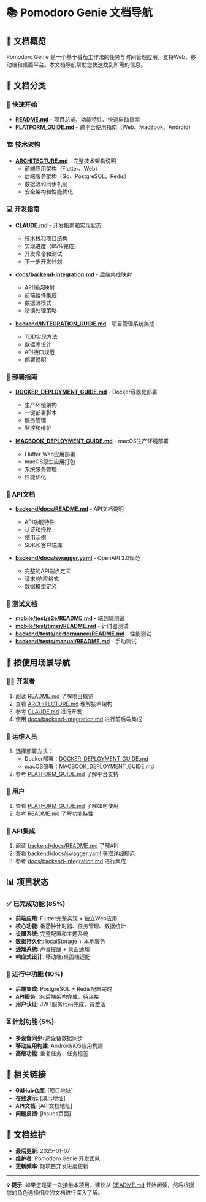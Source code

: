 # 📚 Pomodoro Genie 文档导航

## 🎯 文档概览

Pomodoro Genie 是一个基于番茄工作法的任务与时间管理应用，支持Web、移动端和桌面平台。本文档导航帮助您快速找到所需的信息。

## 📖 文档分类

### 🚀 快速开始
- **[README.md](./README.md)** - 项目总览、功能特性、快速启动指南
- **[PLATFORM_GUIDE.md](./PLATFORM_GUIDE.md)** - 跨平台使用指南（Web、MacBook、Android）

### 🏗️ 技术架构
- **[ARCHITECTURE.md](./ARCHITECTURE.md)** - 完整技术架构说明
  - 前端应用架构（Flutter、Web）
  - 后端服务架构（Go、PostgreSQL、Redis）
  - 数据流和同步机制
  - 安全架构和性能优化

### 💻 开发指南
- **[CLAUDE.md](./CLAUDE.md)** - 开发指南和实现状态
  - 技术栈和项目结构
  - 实现进度（85%完成）
  - 开发命令和测试
  - 下一步开发计划

- **[docs/backend-integration.md](./docs/backend-integration.md)** - 后端集成映射
  - API端点映射
  - 前端组件集成
  - 数据流模式
  - 错误处理策略

- **[backend/INTEGRATION_GUIDE.md](./backend/INTEGRATION_GUIDE.md)** - 项目管理系统集成
  - TDD实现方法
  - 数据库设计
  - API接口规范
  - 部署说明

### 🚀 部署指南
- **[DOCKER_DEPLOYMENT_GUIDE.md](./DOCKER_DEPLOYMENT_GUIDE.md)** - Docker容器化部署
  - 生产环境架构
  - 一键部署脚本
  - 服务管理
  - 监控和维护

- **[MACBOOK_DEPLOYMENT_GUIDE.md](./MACBOOK_DEPLOYMENT_GUIDE.md)** - macOS生产环境部署
  - Flutter Web应用部署
  - macOS原生应用打包
  - 系统服务管理
  - 性能优化

### 📡 API文档
- **[backend/docs/README.md](./backend/docs/README.md)** - API文档说明
  - API功能特性
  - 认证和授权
  - 使用示例
  - SDK和客户端库

- **[backend/docs/swagger.yaml](./backend/docs/swagger.yaml)** - OpenAPI 3.0规范
  - 完整的API端点定义
  - 请求/响应格式
  - 数据模型定义

### 🧪 测试文档
- **[mobile/test/e2e/README.md](./mobile/test/e2e/README.md)** - 端到端测试
- **[mobile/test/timer/README.md](./mobile/test/timer/README.md)** - 计时器测试
- **[backend/tests/performance/README.md](./backend/tests/performance/README.md)** - 性能测试
- **[backend/tests/manual/README.md](./backend/tests/manual/README.md)** - 手动测试

## 🎯 按使用场景导航

### 👨‍💻 开发者
1. 阅读 [README.md](./README.md) 了解项目概览
2. 查看 [ARCHITECTURE.md](./ARCHITECTURE.md) 理解技术架构
3. 参考 [CLAUDE.md](./CLAUDE.md) 进行开发
4. 使用 [docs/backend-integration.md](./docs/backend-integration.md) 进行前后端集成

### 🚀 运维人员
1. 选择部署方式：
   - Docker部署：[DOCKER_DEPLOYMENT_GUIDE.md](./DOCKER_DEPLOYMENT_GUIDE.md)
   - macOS部署：[MACBOOK_DEPLOYMENT_GUIDE.md](./MACBOOK_DEPLOYMENT_GUIDE.md)
2. 参考 [PLATFORM_GUIDE.md](./PLATFORM_GUIDE.md) 了解平台支持

### 📱 用户
1. 查看 [PLATFORM_GUIDE.md](./PLATFORM_GUIDE.md) 了解如何使用
2. 参考 [README.md](./README.md) 了解功能特性

### 🔧 API集成
1. 阅读 [backend/docs/README.md](./backend/docs/README.md) 了解API
2. 查看 [backend/docs/swagger.yaml](./backend/docs/swagger.yaml) 获取详细规范
3. 参考 [docs/backend-integration.md](./docs/backend-integration.md) 进行集成

## 📊 项目状态

### ✅ 已完成功能 (85%)
- **前端应用**: Flutter完整实现 + 独立Web应用
- **核心功能**: 番茄钟计时器、任务管理、数据统计
- **设置系统**: 完整配置和主题系统
- **数据持久化**: localStorage + 本地服务
- **通知系统**: 声音提醒 + 桌面通知
- **响应式设计**: 移动端/桌面端适配

### 🚧 进行中功能 (10%)
- **后端集成**: PostgreSQL + Redis配置完成
- **API服务**: Go后端架构完成，待连接
- **用户认证**: JWT服务代码完成，待激活

### ⏳ 计划功能 (5%)
- **多设备同步**: 跨设备数据同步
- **移动应用构建**: Android/iOS应用构建
- **高级功能**: 重复任务、任务标签

## 🔗 相关链接

- **GitHub仓库**: [项目地址]
- **在线演示**: [演示地址]
- **API文档**: [API文档地址]
- **问题反馈**: [Issues页面]

## 📝 文档维护

- **最后更新**: 2025-01-07
- **维护者**: Pomodoro Genie 开发团队
- **更新频率**: 随项目开发进度更新

---

**💡 提示**: 如果您是第一次接触本项目，建议从 [README.md](./README.md) 开始阅读，然后根据您的角色选择相应的文档进行深入了解。

